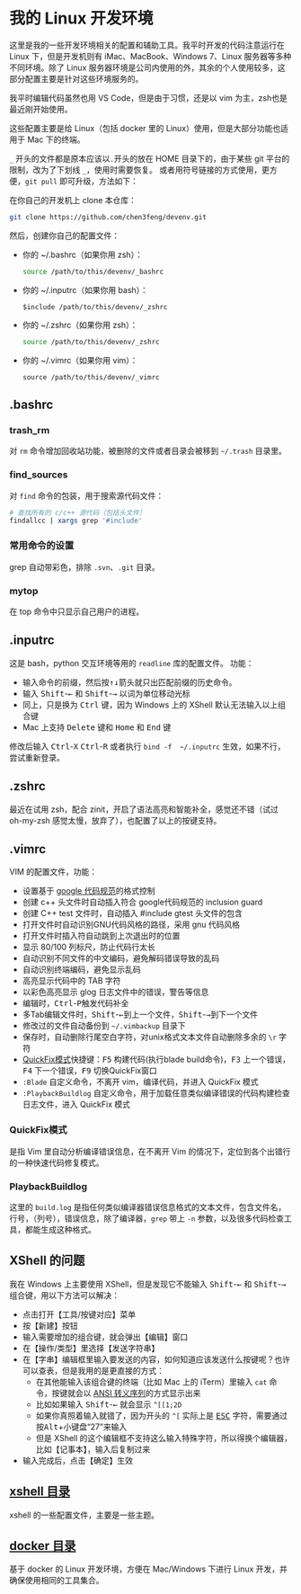 # 我的 Linux 开发环境

这里是我的一些开发环境相关的配置和辅助工具。我平时开发的代码注意运行在 Linux 下，但是开发机则有 iMac、MacBook、Windows 7、Linux 服务器等多种不同环境。除了 Linux 服务器环境是公司内使用的外，其余的个人使用较多，这部分配置主要是针对这些环境服务的。

我平时编辑代码虽然也用 VS Code，但是由于习惯，还是以 vim 为主，zsh也是最近刚开始使用。

这些配置主要是给 Linux（包括 docker 里的 Linux）使用，但是大部分功能也适用于 Mac 下的终端。

`_` 开头的文件都是原本应该以`.`开头的放在 HOME 目录下的，由于某些 git 平台的限制，改为了下划线 `_`，使用时需要恢复。
或者用符号链接的方式使用，更方便，`git pull` 即可升级，方法如下：

在你自己的开发机上 clone 本仓库：
```bash
git clone https://github.com/chen3feng/devenv.git
```

然后，创建你自己的配置文件：

- 你的 ~/.bashrc（如果你用 zsh）：
  ```bash
  source /path/to/this/devenv/_bashrc
  ```
- 你的 ~/.inputrc（如果你用 bash）：
  ```inputrc
  $include /path/to/this/devenv/_zshrc
  ```
- 你的 ~/.zshrc（如果你用 zsh）：
  ```zsh
  source /path/to/this/devenv/_zshrc
  ```
- 你的 ~/.vimrc（如果你用 vim）：
  ```vim
  source /path/to/this/devenv/_vimrc
  ```

## .bashrc

### trash\_rm
对 `rm` 命令增加回收站功能，被删除的文件或者目录会被移到 `~/.trash` 目录里。

### find\_sources
对 `find` 命令的包装，用于搜索源代码文件：
```bash
# 查找所有的 c/c++ 源代码（包括头文件）
findallcc | xargs grep '#include'
```

### 常用命令的设置
grep 自动带彩色，排除 `.svn`、`.git` 目录。

### mytop
在 top 命令中只显示自己用户的进程。

## .inputrc
这是 bash，python 交互环境等用的 `readline` 库的配置文件。
功能：
- 输入命令的前缀，然后按<kbd>↑</kbd><kbd>↓</kbd>箭头就只出匹配前缀的历史命令。
- 输入 <kbd>Shift</kbd>-<kbd>←</kbd> 和 <kbd>Shift</kbd>-<kbd>→</kbd> 以词为单位移动光标
- 同上，只是换为 <kbd>Ctrl</kbd> 键，因为 Windows 上的 XShell 默认无法输入以上组合键
- Mac 上支持 <kbd> Delete</kbd> 键和 <kbd>Home</kbd> 和 <kbd>End</kbd> 键

修改后输入 <kbd>Ctrl</kbd>-<kbd>X</kbd> <kbd>Ctrl</kbd>-<kbd>R</kbd> 或者执行 `bind -f  ~/.inputrc` 生效，如果不行，尝试重新登录。

## .zshrc
最近在试用 zsh，配合 zinit，开启了语法高亮和智能补全，感觉还不错（试过 oh-my-zsh 感觉太慢，放弃了），也配置了以上的按键支持。

## .vimrc
VIM 的配置文件，功能：
* 设置基于 [google 代码规范](http://google.github.io/styleguide/)的格式控制
* 创建 c++ 头文件时自动插入符合 google代码规范的 inclusion guard
* 创建 C++ test 文件时，自动插入 #include gtest 头文件的包含
* 打开文件时自动识别GNU代码风格的路径，采用 gnu 代码风格
* 打开文件时插入符自动跳到上次退出时的位置
* 显示 80/100 列标尺，防止代码行太长
* 自动识别不同文件的中文编码，避免解码错误导致的乱码
* 自动识别终端编码，避免显示乱码
* 高亮显示代码中的 TAB 字符
* 以彩色高亮显示 glog 日志文件中的错误，警告等信息
* 编辑时，<kbd>Ctrl</kbd>-<kbd>P</kbd>触发代码补全
* 多Tab编辑文件时，<kbd>Shift</kbd>-<kbd>←</kbd>到上一个文件，<kbd>Shift</kbd>-<kbd>→</kbd>到下一个文件
* 修改过的文件自动备份到 `~/.vimbackup` 目录下
* 保存时，自动删除行尾空白字符，对unix格式文本文件自动删除多余的 `\r` 字符
* [QuickFix模式](http://vimcdoc.sourceforge.net/doc/quickfix.html)快捷键：<kbd>F5</kbd> 构建代码(执行blade build命令)，<kbd>F3</kbd> 上一个错误，<kbd>F4</kbd> 下一个错误，<kbd>F9</kbd> 切换QuickFix窗口
* `:Blade` 自定义命令，不离开 vim，编译代码，并进入 QuickFix 模式
* `:PlaybackBuildlog` 自定义命令，用于加载任意类似编译错误的代码构建检查日志文件，进入 QuickFix 模式

### QuickFix模式
是指 Vim 里自动分析编译错误信息，在不离开 Vim 的情况下，定位到各个出错行的一种快速代码修复模式。

### PlaybackBuildlog
这里的 `build.log` 是指任何类似编译器错误信息格式的文本文件，包含文件名，行号，（列号），错误信息，除了编译器，`grep` 带上 `-n` 参数，以及很多代码检查工具，都能生成这种格式。

## XShell 的问题
我在 Windows 上主要使用 XShell，但是发现它不能输入 <kbd>Shift</kbd>-<kbd>←</kbd> 和 <kbd>Shift</kbd>-<kbd>→</kbd> 组合键，用以下方法可以解决：
- 点击打开【工具/按键对应】菜单
- 按【新建】按钮
- 输入需要增加的组合键，就会弹出【编辑】窗口
- 在【操作/类型】里选择【发送字符串】
- 在【字串】编辑框里输入要发送的内容，如何知道应该发送什么按键呢？也许可以查表，但是我用的是更直接的方式：
  - 在其他能输入该组合键的终端（比如 Mac 上的 iTerm）里输入 `cat` 命令，按键就会以 [ANSI 转义序列](https://zh.wikipedia.org/wiki/ANSI%E8%BD%AC%E4%B9%89%E5%BA%8F%E5%88%97)的方式显示出来
  - 比如如果输入 <kbd>Shift</kbd>-<kbd>←</kbd> 就会显示 `^[[1;2D`
  - 如果你真照着输入就错了，因为开头的 `^[` 实际上是 [<kbd>ESC</kbd>](https://zh.wikipedia.org/wiki/%E9%80%80%E5%87%BA%E9%94%AE) 字符，需要通过按<kbd>Alt</kbd>+小键盘“27”来输入
  - 但是 XShell 的这个编辑框不支持这么输入特殊字符，所以得换个编辑器，比如【记事本】，输入后复制过来
- 输入完成后，点击【确定】生效

## [xshell 目录](xshell)
xshell 的一些配置文件，主要是一些主题。

## [docker 目录](docker)
基于 docker 的 Linux 开发环境，方便在 Mac/Windows 下进行 Linux 开发，并确保使用相同的工具集合。
